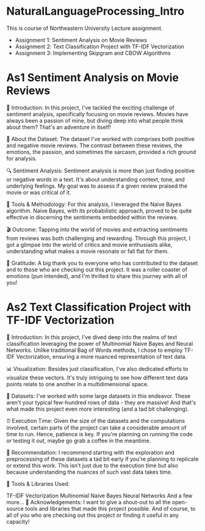 # NaturalLanguageProcessing_Intro
This is course of Northeastern University Lecture assignment.
- Assignment 1: Sentiment Analysis on Movie Reviews
- Assignment 2: Text Classification Project with TF-IDF Vectorization
- Assignment 3: Implementing Skipgram and CBOW Algorithms 

# As1 Sentiment Analysis on Movie Reviews

📢 Introduction:
In this project, I've tackled the exciting challenge of sentiment analysis, specifically focusing on movie reviews. Movies have always been a passion of mine, but diving deep into what people think about them? That's an adventure in itself!

🎥 About the Dataset:
The dataset I've worked with comprises both positive and negative movie reviews. The contrast between these reviews, the emotions, the passion, and sometimes the sarcasm, provided a rich ground for analysis.

🔍 Sentiment Analysis:
Sentiment analysis is more than just finding positive or negative words in a text. It's about understanding context, tone, and underlying feelings. My goal was to assess if a given review praised the movie or was critical of it.

🔧 Tools & Methodology:
For this analysis, I leveraged the Naive Bayes algorithm. Naive Bayes, with its probabilistic approach, proved to be quite effective in discerning the sentiments embedded within the reviews.

🎬 Outcome:
Tapping into the world of movies and extracting sentiments from reviews was both challenging and rewarding. Through this project, I got a glimpse into the world of critics and movie enthusiasts alike, understanding what makes a movie resonate or fall flat for them.

🙌 Gratitude:
A big thank you to everyone who has contributed to the dataset and to those who are checking out this project. It was a roller coaster of emotions (pun intended), and I'm thrilled to share this journey with all of you!




# As2 Text Classification Project with TF-IDF Vectorization 

📢 Introduction:
In this project, I've dived deep into the realms of text classification leveraging the power of Multinomial Naive Bayes and Neural Networks. Unlike traditional Bag of Words methods, I chose to employ TF-IDF Vectorization, ensuring a more nuanced representation of text data.

📊 Visualization:
Besides just classification, I've also dedicated efforts to visualize these vectors. It's truly intriguing to see how different text data points relate to one another in a multidimensional space.

📁 Datasets:
I've worked with some large datasets in this endeavor. These aren't your typical few-hundred rows of data - they are massive! And that's what made this project even more interesting (and a tad bit challenging).

⏰ Execution Time:
Given the size of the datasets and the computations involved, certain parts of the project can take a considerable amount of time to run. Hence, patience is key. If you're planning on running the code or testing it out, maybe go grab a coffee in the meantime.

🚀 Recommendation:
I recommend starting with the exploration and preprocessing of these datasets a tad bit early if you're planning to replicate or extend this work. This isn't just due to the execution time but also because understanding the nuances of such vast data takes time.

🔗 Tools & Libraries Used:

TF-IDF Vectorization
Multinomial Naive Bayes
Neural Networks
And a few more...
🙏 Acknowledgements:
I want to give a shout-out to all the open-source tools and libraries that made this project possible. And of course, to all of you who are checking out this project or finding it useful in any capacity!
